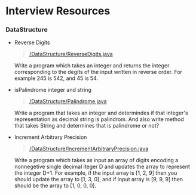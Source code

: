 # Interview Resources
### DataStructure
- Reverse Digits
    > [/DataStructure/ReverseDigits.java](DataStructure/ReverseDigits.java)

    Write a program which takes an integer and returns the integer corresponding to the degits of the input written in reverse order. For example 245 is 542, and 45 is 54.

- isPalindrome integer and string
    > [/DataStructure/Palindrome.java](DataStructure/Palindrome.java)

    Write a program that takes an integer and determindes if that integer's representation as decimal string is palindrom. And also write method that takes String and determines that is palindrome or not?

- Increment Arbitrary Precision
    > [/DataStructure/IncrementArbitraryPrecision.java](DataStructure/IncrementArbitraryPrecision.java)

    Write a program which takes as input an array of digits encoding a nonnegetive single decimal iteger D and updates the array to represent the integer D+1. For example, if the input array is [1, 2, 9] then you should update the array to [1, 3, 0], and if input array is [9, 9, 9] then should be the array to [1, 0, 0, 0].